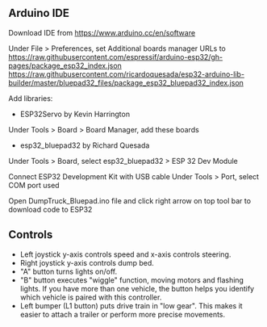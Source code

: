 <h2>Arduino IDE</h2>

Download IDE from https://www.arduino.cc/en/software

Under File > Preferences, set Additional boards manager URLs to https://raw.githubusercontent.com/espressif/arduino-esp32/gh-pages/package_esp32_index.json
https://raw.githubusercontent.com/ricardoquesada/esp32-arduino-lib-builder/master/bluepad32_files/package_esp32_bluepad32_index.json

Add libraries:
 * ESP32Servo by Kevin Harrington

Under Tools > Board > Board Manager, add these boards
* esp32_bluepad32 by Richard Quesada

Under Tools > Board, select esp32_bluepad32 > ESP 32 Dev Module

Connect ESP32 Development Kit with USB cable
Under Tools > Port, select COM port used

Open DumpTruck_Bluepad.ino file and click right arrow on top tool bar to download code to ESP32

<h2>Controls</h2>

* Left joystick y-axis controls speed and x-axis controls steering.
* Right joystick y-axis controls dump bed.
* "A" button turns lights on/off.
* "B" button executes "wiggle" function, moving motors and flashing lights.  If you have more than one vehicle, the button helps you
identify which vehicle is paired with this controller.
* Left bumper (L1 button) puts drive train in "low gear".  This makes it easier to attach a trailer or perform more precise movements.
